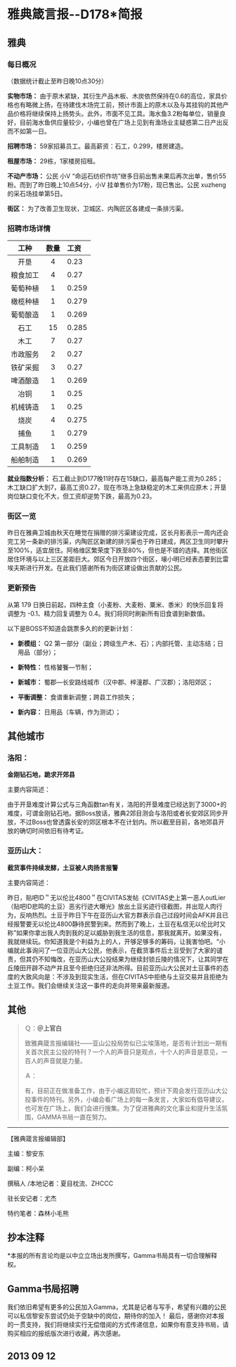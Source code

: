 # 雅典箴言报--D178*简报

## **雅典**

### **每日概况**

（数据统计截止至昨日晚10点30分） 

**实物市场：** 由于原木紧缺，其衍生产品木板、木炭依然保持在0.6的高位，家具价格也有略微上扬，在待建伐木场完工前，预计市面上的原木以及与其挂钩的其他产品价格将继续保持上扬势头。此外，市面不见工具。海水鱼3.2粉每单位，销量良好，目前海水鱼供应量较少，小编也曾在广场上见到有渔场业主疑惑第二日产出反而不如第一日。 

**招聘市场：** 59家招募员工。最高薪资：石工，0.299，楼房建造。 

**租屋市场：** 29栋，1家楼房招租。 

**不动产市场：** 公民 小V “命运石纺织作坊”继多日前出售未果后再次出单，售价55粉。而到了昨日晚上10点54分，小V 挂单售价为17粉，现已售出。公民 xuzheng 的采石场挂单第5日。 

**街区：** 为了改善卫生现状，卫城区、内陶匠区各建成一条排污渠。

### **招聘市场详情**

工种 | 数量 | 工资
:-------------:|:-------------:|:-------------|
开垦 | 4 | 0.23 
粮食加工 | 4 | 0.27 
葡萄种植 | 1 | 0.259 
橄榄种植 | 1 | 0.279 
葡萄酿造 | 1 | 0.269 
石工 | 15 | 0.285 
木工 | 7 | 0.27 
市政服务 | 2 | 0.27 
铁矿采掘 | 3 | 0.27	
啤酒酿造 | 1 | 0.269 
冶铜 | 1 | 0.25	
机械铸造 | 1 | 0.25 
烧炭 | 4 | 0.275	
捕鱼 | 1 | 0.279 
工具制造 | 1 | 0.259 
船舶制造 | 1 | 0.269 

**就业指数分析：** 石工截止到D177晚11时存在15缺口，最高每产能工资为0.285；木工缺口扩大到7，最高工资0.27，现在市场上急缺稳定的木工来供应原木；开垦岗位缺口变化不大，但工资却逆势下跌，最高为0.23。

### **街区一览**

昨日在雅典卫城由秋天在睡觉在捐赠的排污渠建设完成，区长月影表示一周内还会完工另一条新的排污渠，内陶匠区新建的排污渠也于昨日建成，两区卫生同时攀升至100%，适宜居住。阿格维区繁荣度下跌至80%，但也是不错的选择。其他街区居住环境与以上三区差距巨大。郊区今日开放四个街区，壕小明已经表态要到比雷埃夫斯进行开发。在此我们感谢所有为街区建设做出贡献的公民。

### **更新预告** 

从第 179 日换日前起，四种主食（小麦粉、大麦粉、粟米、黍米）的快乐回复将调整为 -0.1、精力回复调整为 0.4。我们将同时刷新所有旧食谱到新数值。 

以下是BOSS不知道会跳票多久的的更新计划： 

- **新模组：** Q2 第一部分（副业；跨级生产木、石）；内部托管、主动冻结；日用品（部分）；
 
- **新特性：** 性格饕餮—节制； 
 
- **新城市：** 蜀郡—长安路线城市（汉中郡、梓潼郡、广汉郡）；洛阳郊区；
 
- **平衡调整：** 食谱重新调整；跨县工作损失； 
 
- **新内容：** 日用品（车辆，作为测试）；


## **其他城市**

### **洛阳：**

**金刚钻石地，跪求开郊县** 

主要内容简述： 

由于开垦难度计算公式与三角函数tan有关，洛阳的开垦难度已经达到了3000+的难度，可谓金刚钻石地。据Boss放话，雅典2郊目测会与洛阳或者长安郊区同步开放，不过Boss也曾透露长安的郊区根本不在计划内。所以截至目前，各地郊县开放的确切时间依旧有待考证。

### **亚历山大：**

**截货事件持续发酵，土豆被人肉扬言报警** 

主要内容简述： 

昨日，贴吧ID＂无以伦比4800＂在CIVITAS发帖《CIVITAS史上第一恶人outLier（贴吧ID悲鸣的土豆）恶劣行迹大曝光》放出土豆劣迹行径截图，并出现人肉行为，反响热烈。土豆于昨日下午在亚历山大官方群表示自己过段时间会AFK并且已经报警要无以伦比4800静待民警到来。然而到了晚上，土豆在私信无以伦比时又称”如果你拿出我人肉到我的足以威胁到我生活的信息，那我就离开。如果没有，我就继续玩。你知道我是个利益为上的人，开够足够多的筹码，让我害怕吧。“小编就此事询问了一位亚历山大公民，他表示，在截货事件后土豆受到了大家的谴责，但其仍不知悔改，在亚历山大公投结果为继续封锁丘陵的情况下，让其同学在丘陵田开辟不动产并且至今拒绝归还非法所得。目前亚历山大公民对土豆事件的态度的大致风向是：不涉及到现实生活，但在CIVITAS中拒绝与土豆交易并且拒绝为土豆工作。我们会继续关注这一事件的走向并带来最新报道。

## **其他**

> Ｑ：**＠上官白**　
>
> 致雅典箴言报编辑社——亚山公投局势似已尘埃落地，是否有计划出一期有关首次民主公投的特刊？一个人的声音只是观点，十个人的声音是意见，一百人的声音就是力量。 
> 
> Ａ：
>
> 有，目前正在做准备工作，由于小编这周较忙，预计下周会发行亚历山大公投事件的特刊。另外，小编会看广场上的每一条发言，大家如有倡导建议，也可发在广场上，我们会进行搜集。为了促进雅典的文化事业和提升生活氛围，GAMMA书局一直在努力。

---

【雅典箴言报编辑部】 

主编：黎安东 

副编：柯小呆 

撰稿人 /本地记者：夏目枕流、ZHCCC 

驻长安记者：尤杰 

特约笔者：森林小毛熊

## 抄本注释

*本报的所有言论均是以中立立场出发所撰写，Gamma书局具有一切合理解释权。

## Gamma书局招聘 

我们依旧希望有更多的公民加入Gamma，尤其是记者与写手，希望有兴趣的公民可以私信黎安东尝试仍处于空缺中的岗位，期待你的加入！
最后，感谢你对本报的一贯支持，我们将继续实行无偿借阅的方式传递信息，如果你有意支持书局，请购买相应的报纸版次进行收藏，再次感谢。

## 2013 09 12
